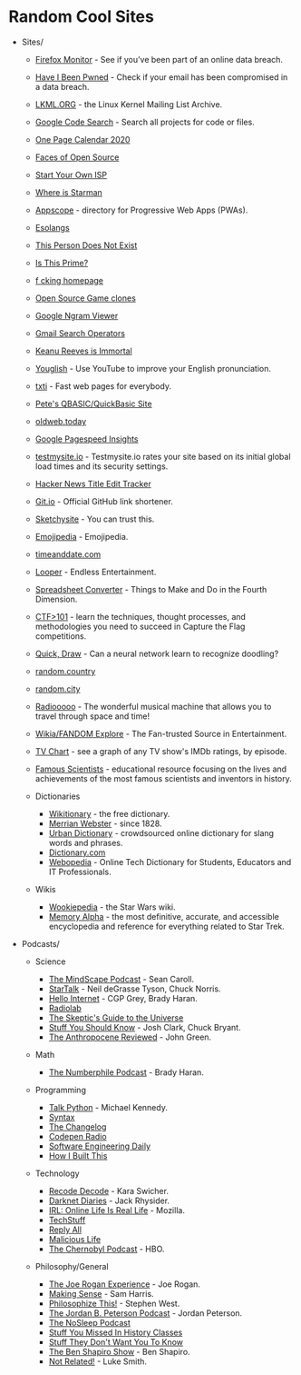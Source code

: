 # Random Cool Sites

- Sites/
    - [Firefox Monitor](https://monitor.firefox.com/) - See if you’ve been part of an online data breach.
    - [Have I Been Pwned](https://haveibeenpwned.com/) - Check if your email has been compromised in a data breach.
    - [LKML.ORG](https://lkml.org/) - the Linux Kernel Mailing List Archive.
    - [Google Code Search](https://cs.opensource.google/) - Search all projects for code or files.
    - [One Page Calendar 2020](https://davebakker.io/onepagecalendar/)
    - [Faces of Open Source](http://www.facesofopensource.com/)
    - [Start Your Own ISP](https://startyourownisp.com/)
    - [Where is Starman](https://www.whereisroadster.com/)
    - [Appscope](https://appsco.pe/) - directory for Progressive Web Apps (PWAs).
    - [Esolangs](https://esolangs.org/wiki/Main_Page)
    - [This Person Does Not Exist](https://www.thispersondoesnotexist.com/)
    - [Is This Prime?](http://isthisprime.com/game/)
    - [f cking homepage](https://fuckinghomepage.com/)
    - [Open Source Game clones](https://osgameclones.com/)
    - [Google Ngram Viewer](https://books.google.com/ngrams)
    - [Gmail Search Operators](https://support.google.com/mail/answer/7190)
    - [Keanu Reeves is Immortal](https://www.keanuisimmortal.com/)
    - [Youglish](https://youglish.com/) - Use YouTube to improve your English pronunciation.
    - [txti](http://txti.es/) - Fast web pages for everybody.
    - [Pete's QBASIC/QuickBasic Site](http://www.petesqbsite.com/index.php)
    - [oldweb.today](http://oldweb.today/)
    - [Google Pagespeed Insights](https://developers.google.com/speed/pagespeed/insights/)
    - [testmysite.io](https://testmysite.io/) - Testmysite.io rates your site based on its initial global load times and its security settings.
    - [Hacker News Title Edit Tracker](https://hackernewstitles.netlify.com/)
    - [Git.io](https://git.io/) - Official GitHub link shortener.
    - [Sketchysite](https://www.sketchywebsite.net/) - You can trust this.
    - [Emojipedia](https://emojipedia.org/) - Emojipedia.
    - [timeanddate.com](https://www.timeanddate.com/)
    - [Looper](https://www.looper.com/) - Endless Entertainment.
    - [Spreadsheet Converter](http://makeanddo4d.com/spreadsheet/) - Things to Make and Do in the Fourth Dimension.
    - [CTF>101](https://ctf101.org/) - learn the techniques, thought processes, and methodologies you need to succeed in Capture the Flag competitions.
    - [Quick, Draw](https://quickdraw.withgoogle.com/) -  Can a neural network learn to recognize doodling?
    - [random.country](https://random.country/)
    - [random.city](https://randomcity.net/)
    - [Radiooooo](http://radiooooo.com/) - The wonderful musical machine that allows you to travel through space and time!
    - [Wikia/FANDOM Explore](https://www.fandom.com/explore) - The Fan-trusted Source in Entertainment.
    - [TV Chart](https://tvchart.benmiz.com/) - see a graph of any TV show's IMDb ratings, by episode.
    - [Famous Scientists](https://www.famousscientists.org/) - educational resource focusing on the lives and achievements of the most famous scientists and inventors in history.
    
  - Dictionaries  
    - [Wikitionary](https://en.wiktionary.org/) - the free dictionary.
    - [Merrian Webster](https://www.merriam-webster.com/) - since 1828.
    - [Urban Dictionary](https://www.urbandictionary.com/) - crowdsourced online dictionary for slang words and phrases.
    - [Dictionary.com](https://www.dictionary.com/)
    - [Webopedia](https://www.webopedia.com/) - Online Tech Dictionary for Students, Educators and IT Professionals.
    
  - Wikis
    - [Wookiepedia](https://starwars.fandom.com/wiki/Main_Page) - the Star Wars wiki.
    - [Memory Alpha](https://memory-alpha.fandom.com/) - the most definitive, accurate, and accessible encyclopedia and reference for everything related to Star Trek.
     
- Podcasts/
    - Science
      - [The MindScape Podcast](https://www.preposterousuniverse.com/podcast/) - Sean Caroll.
      - [StarTalk](https://www.startalkradio.net/) - Neil deGrasse Tyson, Chuck Norris.
      - [Hello Internet](https://www.hellointernet.fm/) - CGP Grey, Brady Haran.
      - [Radiolab](http://www.radiolab.org/)
      - [The Skeptic's Guide to the Universe](https://www.theskepticsguide.org/)
      - [Stuff You Should Know](https://stuffyoushouldknow.com/) - Josh Clark, Chuck Bryant.
      - [The Anthropocene Reviewed](https://www.wnycstudios.org/podcasts/anthropocene-reviewed) - John Green.
      
    - Math
      - [The Numberphile Podcast](https://www.numberphile.com/podcast) - Brady Haran.

    - Programming
      - [Talk Python](https://talkpython.fm/) - Michael Kennedy.
      - [Syntax](https://syntax.fm/)
      - [The Changelog](https://changelog.com/podcast)
      - [Codepen Radio](https://blog.codepen.io/radio/)
      - [Software Engineering Daily](https://softwareengineeringdaily.com/)
      - [How I Built This](https://www.npr.org/podcasts/510313/how-i-built-this)

    - Technology
      - [Recode Decode](https://www.vox.com/recode) - Kara Swicher.
      - [Darknet Diaries](https://darknetdiaries.com/) - Jack Rhysider.
      - [IRL: Online Life Is Real Life](https://irlpodcast.org/) - Mozilla.
      - [TechStuff](https://www.iheart.com/podcast/105-techstuff-26941194/)
      - [Reply All](https://gimletmedia.com/reply-all/)
      - [Malicious Life](https://malicious.life/)
      - [The Chernobyl Podcast](https://www.youtube.com/playlist?list=PLO79iP69FaZPKaMDoSPAtGdoa3wd3lp9n) - HBO.

    - Philosophy/General
      - [The Joe Rogan Experience](https://www.joerogan.com/#jre-section) - Joe Rogan.
      - [Making Sense](https://samharris.org/podcast/) - Sam Harris.
      - [Philosophize This!](http://philosophizethis.org/) - Stephen West.
      - [The Jordan B. Peterson Podcast](https://www.jordanbpeterson.com/podcast/) - Jordan Peterson.
      - [The NoSleep Podcast](https://www.thenosleeppodcast.com/)
      - [Stuff You Missed In History Classes](https://www.iheart.com/podcast/stuff-you-missed-in-history-cl-21124503/)
      - [Stuff They Don't Want You To Know](https://www.iheart.com/podcast/182-stuff-they-dont-want-you-t-26941221/)
      - [The Ben Shapiro Show](https://www.dailywire.com/show/the-ben-shapiro-show) - Ben Shapiro.
      - [Not Related!](https://notrelated.xyz/) - Luke Smith.
